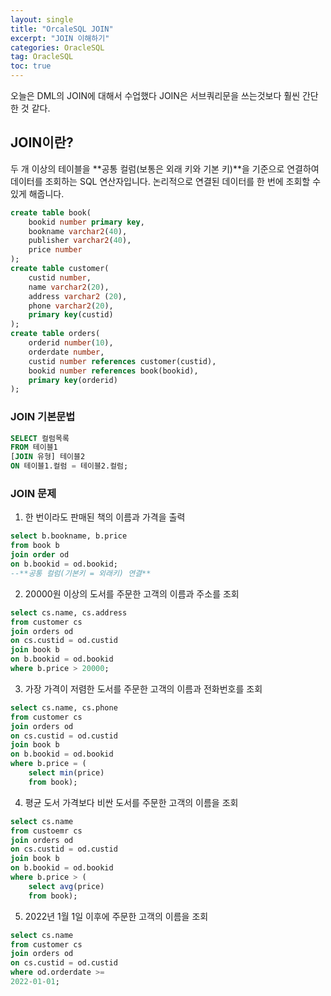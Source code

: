 ```yaml
---
layout: single
title: "OrcaleSQL JOIN"
excerpt: "JOIN 이해하기"
categories: OracleSQL
tag: OracleSQL
toc: true
---
```


오늘은 DML의 JOIN에 대해서 수업했다
JOIN은 서브쿼리문을 쓰는것보다 훨씬 간단한 것 같다.

## JOIN이란?
두 개 이상의 테이블을 **공통 컬럼(보통은 외래 키와 기본 키)**을 기준으로 연결하여 데이터를 조회하는 SQL 연산자입니다.
논리적으로 연결된 데이터를 한 번에 조회할 수 있게 해줍니다.

```sql
create table book(
    bookid number primary key, 
    bookname varchar2(40),
    publisher varchar2(40),
    price number
);
create table customer(
    custid number,
    name varchar2(20),
    address varchar2 (20),
    phone varchar2(20),
    primary key(custid)
);
create table orders(
    orderid number(10),
    orderdate number,
    custid number references customer(custid),
    bookid number references book(bookid),
    primary key(orderid)
);
```
### JOIN 기본문법
```sql
SELECT 컬럼목록
FROM 테이블1
[JOIN 유형] 테이블2
ON 테이블1.컬럼 = 테이블2.컬럼;
```

### JOIN 문제
1. 한 번이라도 판매된 책의 이름과 가격을 출력
```sql
select b.bookname, b.price
from book b
join order od
on b.bookid = od.bookid;
--**공통 컬럼(기본키 = 외래키) 연결**
```

2. 20000원 이상의 도서를 주문한 고객의 이름과 주소를 조회
```sql
select cs.name, cs.address
from customer cs
join orders od
on cs.custid = od.custid
join book b
on b.bookid = od.bookid
where b.price > 20000;
```

3. 가장 가격이 저렴한 도서를 주문한 고객의 이름과 전화번호를 조회
```sql
select cs.name, cs.phone
from customer cs
join orders od
on cs.custid = od.custid
join book b
on b.bookid = od.bookid
where b.price = (
    select min(price) 
    from book);
```

4. 평균 도서 가격보다 비싼 도서를 주문한 고객의 이름을 조회
```sql
select cs.name
from custoemr cs
join orders od
on cs.custid = od.custid
join book b
on b.bookid = od.bookid
where b.price > (
    select avg(price) 
    from book);
```

5. 2022년 1월 1일 이후에 주문한 고객의 이름을 조회
```sql
select cs.name
from customer cs
join orders od
on cs.custid = od.custid
where od.orderdate >= 
2022-01-01;
```